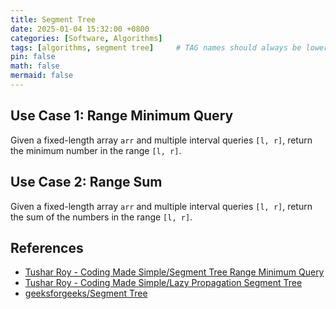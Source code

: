 ```yaml
---
title: Segment Tree
date: 2025-01-04 15:32:00 +0800
categories: [Software, Algorithms]
tags: [algorithms, segment tree]     # TAG names should always be lowercase
pin: false
math: false
mermaid: false
---
```


## Use Case 1: Range Minimum Query

Given a fixed-length array `arr` and multiple interval queries `[l, r]`,
return the minimum number in the range `[l, r]`.

## Use Case 2: Range Sum

Given a fixed-length array `arr` and multiple interval queries `[l, r]`,
return the sum of the numbers in the range `[l, r]`.

## References

- [Tushar Roy - Coding Made Simple/Segment Tree Range Minimum Query](https://www.youtube.com/watch?v=ZBHKZF5w4YU)
- [Tushar Roy - Coding Made Simple/Lazy Propagation Segment Tree](https://www.youtube.com/watch?v=xuoQdt5pHj0)
- [geeksforgeeks/Segment Tree](https://www.geeksforgeeks.org/segment-tree-data-structure/)
